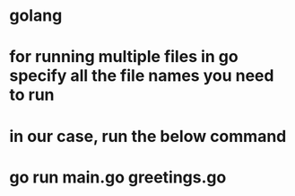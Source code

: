 # golang
# for running multiple files in go specify all the file names you need to run
# in our case, run the below command
# go run main.go greetings.go